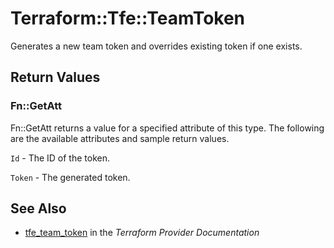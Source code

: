 # Terraform::Tfe::TeamToken

Generates a new team token and overrides existing token if one exists.

## Return Values

### Fn::GetAtt

Fn::GetAtt returns a value for a specified attribute of this type. The following are the available attributes and sample return values.

`Id` - The ID of the token.

`Token` - The generated token.

## See Also

* [tfe_team_token](https://www.terraform.io/docs/providers/tfe/r/team_token.html) in the _Terraform Provider Documentation_
